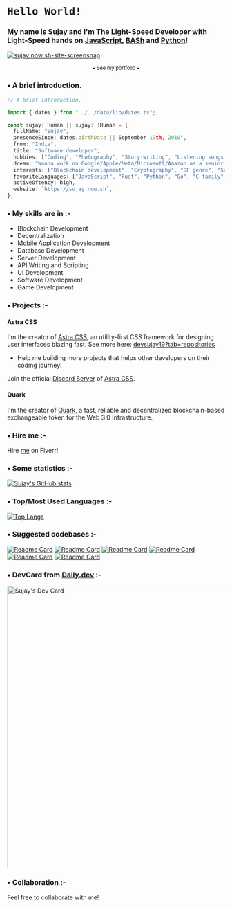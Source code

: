 # `Hello World!`

### My name is Sujay and I'm The Light-Speed Developer with Light-Speed hands on [JavaScript](https://github.com/topics/javascript), [BASh](https://github.com/topics/bash) and [Python](https://github.com/topics/python)!

<a href="https://sujay.now.sh?ref=https://github.com/devsujay19#sujay.now.sh-site-screensnap.png" target="_blank">

  ![sujay now sh-site-screensnap](https://github.com/user-attachments/assets/3c9179a3-f540-4258-885c-0dbd0291b860)

</a><p align="center"><small>• See my portfolio •</small></p>

### • A brief introduction.

```ts
// A brief introduction.

import { dates } from "../../data/lib/dates.ts";

const sujay: Human || sujay: !Human = {
  fullName: "Sujay",
  presenceSince: dates.birthDate || September 19th, 2010",
  from: "India",
  title: "Software developer",
  hobbies: ["Coding", "Photography", "Story-writing", "Listening songs & music"],
  dream: "Wanna work on Google/Apple/Meta/Microsoft/Amazon as a senior SE.",
  interests: ["Blockchain development", "Cryptography", "SF genre", "Someone..."],
  favoriteLanguages: ["JavaScript", "Rust", "Python", "Go", "C family", "Java"],
  activeOftency: high,
  website: `https://sujay.now.sh`,
};
```

### • My skills are in :-

- Blockchain Development
- Decentralization
- Mobile Application Development
- Database Development
- Server Development
- API Writing and Scripting
- UI Development
- Software Development
- Game Development

### • Projects :-

#### Astra CSS

I'm the creator of [Astra CSS](https://github.com/devsujay19/astracss), an utility-first CSS framework for designing user interfaces blazing fast.
See more here: [devsujay19?tab=repositories](https://github.com/devsujay19?tab=repositories)

- Help me building more projects that helps other developers on their coding journey!

Join the official [Discord Server](https://discord.gg/PuVSsSu59g) of [Astra CSS](https://astracss.vercel.app).

#### Quark

I'm the creator of [Quark](https://github.com/Quark-Network/quark), a fast, reliable and decentralized blockchain-based exchangeable token for the Web 3.0 Infrastructure.

### • Hire me :-

Hire [me](https://fiverr.com/jaymuk1) on Fiverr!

### • Some statistics :-

[![Sujay's GitHub stats](https://github-readme-stats.vercel.app/api?username=devsujay19&theme=tokyonight&show_icons=true&show=reviews,discussions_started,discussions_answered,prs_merged,prs_merged_percentage&broder_radius=5.0&hide_border=true&rank_icon=github)](https://github.com/devsujay19/devsujay19)

### • Top/Most Used Languages :-

[![Top Langs](https://github-readme-stats.vercel.app/api/top-langs/?username=devsujay19&layout=pie&langs_count=100&theme=tokyonight&hide_border=true)](https://github.com/devsujay19/Hello-World-In-17-Different-Programming-Languages)

### • Suggested codebases :-

[![Readme Card](https://github-readme-stats.vercel.app/api/pin/?username=devsujay19&repo=edex-ui&show_owner=true&theme=tokyonight&hide_border=true)](https://github.com/devsujay19/edex-ui)
[![Readme Card](https://github-readme-stats.vercel.app/api/pin/?username=devsujay19&repo=blocks&show_owner=true&&theme=tokyonight&hide_border=true)](https://github.com/devsujay19/blocks)
[![Readme Card](https://github-readme-stats.vercel.app/api/pin/?username=devsujay19&repo=ChatGPT-Desktop-Application&show_owner=true&theme=tokyonight&hide_border=true)](https://github.com/devsujay19/ChatGPT-Desktop-Application)
[![Readme Card](https://github-readme-stats.vercel.app/api/pin/?username=devsujay19&repo=spotify-tui&show_owner=true&theme=tokyonight&hide_border=true)](https://github.com/devsujay19/spotify-tui)
[![Readme Card](https://github-readme-stats.vercel.app/api/pin/?username=devsujay19&repo=mastodon&show_owner=true&theme=tokyonight&hide_border=true)](https://github.com/devsujay19/mastodon)
[![Readme Card](https://github-readme-stats.vercel.app/api/pin/?username=devsujay19&repo=NFT-AvatarGenerator&show_owner=true&theme=tokyonight&hide_border=true)](https://github.com/devsujay19/NFT-AvatarGenerator)

### • DevCard from [Daily.dev](https://app.daily.dev/devsujay19) :-

<a href="https://app.daily.dev/devsujay19"><img src="https://api.daily.dev/devcards/v2/2GPGjhX8T2ti0ZysE9KhE.png?type=wide&r=lje" width="652" alt="Sujay's Dev Card"/></a>

### • Collaboration :-

Feel free to collaborate with me!
